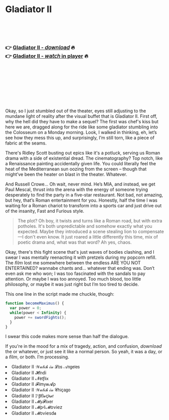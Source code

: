 <h1>Gladiator II</h1>

<br><br><br>

<h3>👉 <a href="https://Keiths-kenttighconka1981.github.io/dbspwroyid/">Gladiator II - 𝘥𝘰𝘸𝘯𝘭𝘰𝘢𝘥</a> 🔥<br>
👉 <a href="https://Keiths-kenttighconka1981.github.io/dbspwroyid/">Gladiator II - 𝘸𝘢𝘵𝘤𝘩 in player</a> 🔥
</h3>



<br><br><br><br><br><br><br>


Okay, so I just stumbled out of the theater, eyes still adjusting to the mundane light of reality after the visual buffet that is Gladiator II. First off, why the hell did they have to make a sequel? The first   was chef's kiss but here we are, dragged along for the ride like some gladiator stumbling into the Colosseum on a Monday morning. Look, I walked in thinking, eh, let’s see how they mess this up, and surprisingly, I’m still torn, like a piece of fabric at the seams. 

There's Ridley Scott busting out epics like it's a potluck, serving us Roman drama with a side of existential dread. The cinematography? Top notch, like a Renaissance painting accidentally given life. You could literally feel the heat of the Mediterranean sun oozing from the screen – though that might’ve been the heater on blast in the theater. Whatever.

And Russell Crowe... Oh wait, never mind. He’s MIA, and instead, we get Paul Mescal, thrust into the arena with the energy of someone trying desperately to find the party in a five-star restaurant. Not bad, not amazing, but hey, that’s Roman entertainment for you. Honestly, half the time I was waiting for a Roman chariot to transform into a sports car and just drive out of the insanity, Fast and Furious style. 

> The plot? Oh boy, it twists and turns like a Roman road, but with extra potholes. It's both unpredictable and somehow exactly what you expected. Maybe they introduced a scene stealing lion to compensate—I don't even know. It just roared a little differently this time, mix of poetic drama and, what was that word? Ah yes, chaos.

Okay, there's this fight scene that's just waves of bodies clashing, and I swear I was mentally reenacting it with pretzels during my popcorn refill. The 𝘧𝘪𝘭𝘮 lost me somewhere between the endless ARE YOU NOT ENTERTAINED? wannabe chants and... whatever that ending was. Don’t even ask me who won; I was too fascinated with the sandals to pay attention. Or maybe I was too annoyed. Too much blood, too little philosophy, or maybe it was just right but I’m too tired to decide.

This one line in the script made me chuckle, though: 
```javascript
function becomeMaximus() {
  var power = 0;
  while(power < Infinity) {
    power += swordFights();
  }
}
```
I swear this code makes more sense than half the dialogue. 

If you're in the mood for a mix of tragedy, action, and confusion, 𝘥𝘰𝘸𝘯𝘭𝘰𝘢𝘥 the   or whatever, or just see it like a normal person. So yeah, it was a day, or a 𝘧𝘪𝘭𝘮, or both. I’m processing.

<li>Gladiator II 𝒲𝒶𝓉𝒸𝒽 𝒾𝓃 𝓛𝗈𝗌 𝒜𝗇𝗀𝖾𝗅𝖾𝗌</li>
<li>Gladiator II 𝓗𝗂𝗇ԁ𝗂</li>
<li>Gladiator II 𝓝𝖾𝗍ƒ𝗅𝗂𝗑</li>
<li>Gladiator II 𝓕𝗂𝗅𝗆𝗒𝗐𝓐ρ</li>
<li>Gladiator II 𝒲𝒶𝓉𝒸𝒽 𝒾𝓃 𝓒𝗁𝗂ç𝖺𝗀𝗈</li>
<li>Gladiator II 𝙿Ꞵť𝗅𝓸ç𝗄𝓮𝗋</li>
<li>Gladiator II 𝓜𝗒𝓕𝗅𝗂𝗑𝖾𝗋</li>
<li>Gladiator II 𝓜ρ𝟜𝓜𝗈ν𝗂𝖾𝗓</li>
<li>Gladiator II 𝓜𝗈ν𝗂𝖾𝗌ԁ𝖆</li>
